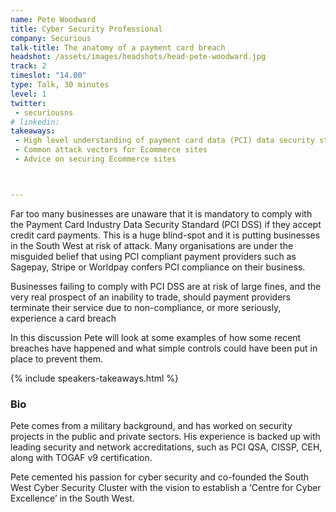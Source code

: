 ```yaml
---
name: Pete Woodward
title: Cyber Security Professional 
company: Securious
talk-title: The anatomy of a payment card breach
headshot: /assets/images/headshots/head-pete-woodward.jpg
track: 2
timeslot: "14.00"
type: Talk, 30 minutes
level: 1
twitter:
 - securiousns
# linkedin: 
takeaways:
 - High level understanding of payment card data (PCI) data security standard.
 - Common attack vectors for Ecommerce sites
 - Advice on securing Ecommerce sites



---
```

Far too many businesses are unaware that it is mandatory to comply with the Payment Card Industry Data Security Standard (PCI DSS) if they accept credit card payments.   This is a huge blind-spot and it is putting businesses in the South West at risk of attack. Many organisations are under the misguided belief that using PCI compliant payment providers such as Sagepay, Stripe or Worldpay confers PCI compliance on their business. 

Businesses failing to comply with PCI DSS are at risk of large fines, and the very real prospect of an inability to trade, should payment providers terminate their service due to non-compliance, or more seriously, experience a card breach

In this discussion Pete will look at some examples of how some recent breaches have happened and what simple controls could have been put in place to prevent them.

{% include speakers-takeaways.html %}

<h3>Bio</h3>
Pete comes from a military background, and has worked on security projects in the public and private sectors. His  experience is backed up with leading security and network accreditations, such as PCI QSA, CISSP, CEH, along with TOGAF v9 certification. 

Pete cemented his passion for cyber security and co-founded the South West Cyber Security Cluster with the vision to establish a ‘Centre for Cyber Excellence’ in the South West.